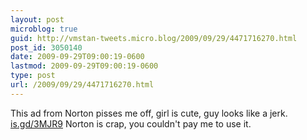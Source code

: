 ```yaml
---
layout: post
microblog: true
guid: http://vmstan-tweets.micro.blog/2009/09/29/4471716270.html
post_id: 3050140
date: 2009-09-29T09:00:19-0600
lastmod: 2009-09-29T09:00:19-0600
type: post
url: /2009/09/29/4471716270.html
---
```

This ad from Norton pisses me off, girl is cute, guy looks like a jerk. [is.gd/3MJR9](http://is.gd/3MJR9) Norton is crap, you couldn't pay me to use it.
